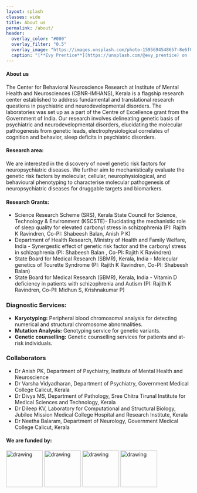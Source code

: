 ```yaml
---
layout: splash
classes: wide
title: About us
permalink: /about/
header:
  overlay_color: "#000"
  overlay_filter: "0.5"
  overlay_image: "https://images.unsplash.com/photo-1595694548657-8e6f0d681f8a?ixlib=rb-1.2.1&ixid=MnwxMjA3fDB8MHxwaG90by1wYWdlfHx8fGVufDB8fHx8&auto=format&fit=crop&w=1776&q=80"
  caption: "[**Evy Prentice**](https://unsplash.com/@evy_prentice) on [*Unsplash*](https://unsplash.com)"
---
```

#### **About us**
The Center for Behavioral Neuroscience Research at Institute of Mental Health and Neurosciences (CBNR-IMHANS), Kerala is a flagship research center established to address fundamental and translational research questions in psychiatric and neurodevelopmental disorders. The laboratories was set up as a part of the Centre of Excellence grant from the Government of India. Our research involves delineating genetic basis of psychiatric and neurodevelopmental disorders, elucidating the molecular pathogenesis from genetic leads, electrophysiological correlates of cognition and behavior, sleep deficits in psychiatric disorders.

#### **Research area:** 
We are interested in the discovery of novel genetic risk factors for neuropsychiatric diseases. We further aim to mechanistically evaluate the genetic risk factors by molecular, cellular, neurophysiological, and behavioural phenotyping to characterise molecular pathogenesis of neuropsychiatric diseases for druggable targets and biomarkers.

#### **Research Grants:**
* Science Research Scheme (SRS), Kerala State Council for Science, Technology & Environment (KSCSTE)- Elucidating the mechanistic role of sleep quality for elevated carbonyl stress in schizophrenia (PI: Rajith K Ravindren, Co-PI: Shabeesh Balan, Anish P K)
* Department of Health Research, Ministry of Health and Family Welfare, India - Synergestic effect of genetic risk factor and the carbonyl stress in schizophrenia (PI: Shabeesh Balan , Co-PI: Rajith K Ravindren)
* State Board for Medical Research (SBMR), Kerala, India - Molecular genetics of Tourette Syndrome (PI: Rajith K Ravindren, Co-PI: Shabeesh Balan)
* State Board for Medical Research (SBMR), Kerala, India - Vitamin D deficiency in patients with schizophrenia and Autism (PI: Rajith K Ravindren, Co-PI: Midhun S, Krishnakumar P)

### **Diagnostic Services:**
* **Karyotyping:** Peripheral blood chromosomal analysis for detecting numerical and structural chromosome abnormalities.
* **Mutation Analysis:** Genotyping service for genetic variants.
* **Genetic counselling:** Genetic counselling services for patients and at-risk individuals. 

### Collaborators
* Dr Anish PK, Department of Psychiatry, Institute of Mental Health and Neuroscience
* Dr Varsha Vidyadharan, Department of Psychiatry, Government Medical College Calicut, Kerala
* Dr Divya MS, Department of Pathology, Sree Chitra Tirunal Institute for Medical Sciences and Technology, Kerala
* Dr Dileep KV, Laboratory for Computational and Structural Biology, Jubilee Mission Medical College Hospital and Research Institute, Kerala
* Dr Neetha Balaram, Department of Neurology, Government Medical College Calicut, Kerala

#### **We are funded by:**
<img src="https://encrypted-tbn0.gstatic.com/images?q=tbn:ANd9GcSO5pOSkt7jjlLU9JTWx6CTf4uDivunQpaFtoH-k7Vw0PncZRxPAUTbyuBBaBOyGOvqTcw&usqp=CAU" alt="drawing" width="100"/> <img src="https://kscste.kerala.gov.in/wp-content/uploads/2019/06/emblem.jpg" alt="drawing" width="100" /> <img src="https://encrypted-tbn0.gstatic.com/images?q=tbn:ANd9GcTWr-lFGQbOGJ598HZ_n3rgqAUu5A3AAKBAvA&usqp=CAU" alt="drawing" width="100" /> <img src="https://i.imgur.com/VRLwdLI.png" alt="drawing" width="100" />


